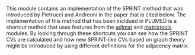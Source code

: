 This module contains an implementation of the SPRINT method that was introduced by Pietrucci and Andreoni in the paper that is cited below.
The implementation of this method that has been incldued in PLUMED is a shortcut method that uses features from the [adjmat](module_adjmat.md)
and [matrixtools](module_matrixtools.md) modules.  By looking through these shortcuts you can see how the SPRINT CVs are calculated and how new 
SPRINT-like CVs based on graph theory might be introduced by using different definitions for the adjacency matrix.  
